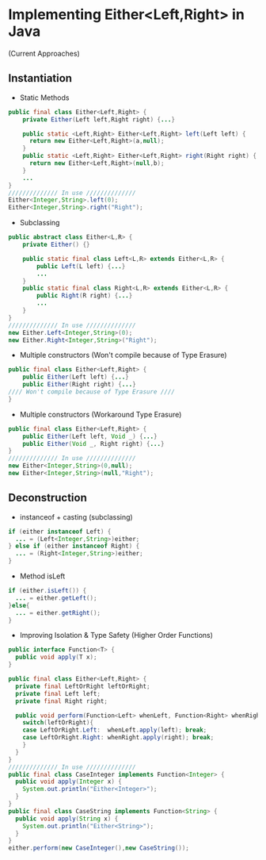 # Implementing Either<Left,Right> in Java
(Current Approaches)

## Instantiation
- Static Methods
```java
public final class Either<Left,Right> {
    private Either(Left left,Right right) {...}

    public static <Left,Right> Either<Left,Right> left(Left left) {
      return new Either<Left,Right>(a,null);
    }
    public static <Left,Right> Either<Left,Right> right(Right right) {
      return new Either<Left,Right>(null,b);
    }
    ...
}
////////////// In use //////////////
Either<Integer,String>.left(0);
Either<Integer,String>.right("Right");
```
- Subclassing
```java
public abstract class Either<L,R> {
    private Either() {}

    public static final class Left<L,R> extends Either<L,R> {
        public Left(L left) {...}
        ...
    }
    public static final class Right<L,R> extends Either<L,R> {
        public Right(R right) {...}
        ...
    }
}
////////////// In use //////////////
new Either.Left<Integer,String>(0);
new Either.Right<Integer,String>("Right");
```
- Multiple constructors (Won't compile because of Type Erasure)
```java
public final class Either<Left,Right> {
    public Either(Left left) {...}
    public Either(Right right) {...}
//// Won't compile because of Type Erasure ////
}
```
- Multiple constructors (Workaround Type Erasure)
```java
public final class Either<Left,Right> {
    public Either(Left left, Void _) {...}
    public Either(Void _, Right right) {...}
}
////////////// In use //////////////
new Either<Integer,String>(0,null);
new Either<Integer,String>(null,"Right");
```

## Deconstruction
- instanceof + casting (subclassing)
```java
if (either instanceof Left) {
  ... = (Left<Integer,String>)either;
} else if (either instanceof Right) {
  ... = (Right<Integer,String>)either;
}
```
- Method isLeft
```java
if (either.isLeft()) {
  ... = either.getLeft();
}else{
  ... = either.getRight();
}
```
- Improving Isolation & Type Safety (Higher Order Functions)
```java
public interface Function<T> {
  public void apply(T x);
}

public final class Either<Left,Right> {
  private final LeftOrRight leftOrRight;
  private final Left left;
  private final Right right;

  public void perform(Function<Left> whenLeft, Function<Right> whenRight) {
    switch(leftOrRight){
    case LeftOrRight.Left:  whenLeft.apply(left); break;
    case LeftOrRight.Right: whenRight.apply(right); break;
    }
  }
}
////////////// In use //////////////
public final class CaseInteger implements Function<Integer> {
  public void apply(Integer x) {
    System.out.println("Either<Integer>");
  }
}
public final class CaseString implements Function<String> {
  public void apply(String x) {
    System.out.println("Either<String>");
  }
}
either.perform(new CaseInteger(),new CaseString());
```
